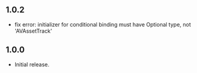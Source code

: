 ## 1.0.2
* fix error: initializer for conditional binding must have Optional type, not 'AVAssetTrack'

## 1.0.0

* Initial release. 
